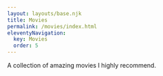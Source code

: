 ```yaml
---
layout: layouts/base.njk
title: Movies
permalink: /movies/index.html
eleventyNavigation:
  key: Movies
  order: 5
---
```

A collection of amazing movies I highly recommend.